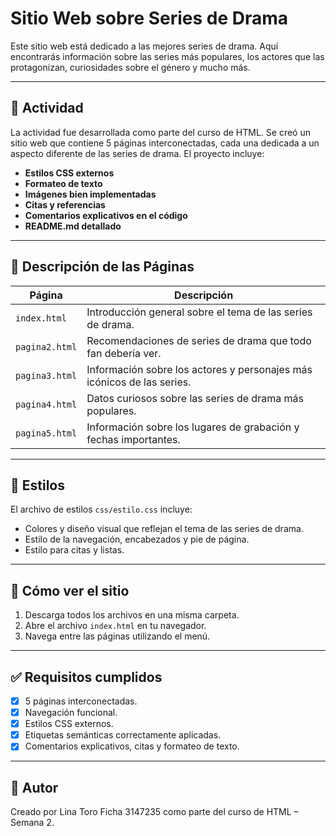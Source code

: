 # Sitio Web sobre Series de Drama

Este sitio web está dedicado a las mejores series de drama. Aquí encontrarás información sobre las series más populares, los actores que las protagonizan, curiosidades sobre el género y mucho más.

---

## 📘 Actividad

La actividad fue desarrollada como parte del curso de HTML. Se creó un sitio web que contiene 5 páginas interconectadas, cada una dedicada a un aspecto diferente de las series de drama. El proyecto incluye:

- **Estilos CSS externos**
- **Formateo de texto**
- **Imágenes bien implementadas**
- **Citas y referencias**
- **Comentarios explicativos en el código**
- **README.md detallado**

---

## 📘 Descripción de las Páginas

| Página           | Descripción                                                     |
|------------------|-----------------------------------------------------------------|
| `index.html`     | Introducción general sobre el tema de las series de drama.      |
| `pagina2.html`   | Recomendaciones de series de drama que todo fan debería ver.   |
| `pagina3.html`   | Información sobre los actores y personajes más icónicos de las series. |
| `pagina4.html`   | Datos curiosos sobre las series de drama más populares.        |
| `pagina5.html`   | Información sobre los lugares de grabación y fechas importantes. |

---

## 🎨 Estilos

El archivo de estilos `css/estilo.css` incluye:

- Colores y diseño visual que reflejan el tema de las series de drama.
- Estilo de la navegación, encabezados y pie de página.
- Estilo para citas y listas.

---

## 🚀 Cómo ver el sitio

1. Descarga todos los archivos en una misma carpeta.
2. Abre el archivo `index.html` en tu navegador.
3. Navega entre las páginas utilizando el menú.

---

## ✅ Requisitos cumplidos

- [x] 5 páginas interconectadas.
- [x] Navegación funcional.
- [x] Estilos CSS externos.
- [x] Etiquetas semánticas correctamente aplicadas.
- [x] Comentarios explicativos, citas y formateo de texto.

---

## 📝 Autor

Creado por Lina Toro 
Ficha 3147235 
como parte del curso de HTML – Semana 2.
